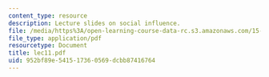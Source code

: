 ```yaml
---
content_type: resource
description: Lecture slides on social influence.
file: /media/https%3A/open-learning-course-data-rc.s3.amazonaws.com/15-301-managerial-psychology-fall-2006/952bf89e541517360569dcbb87416764_lec11.pdf
file_type: application/pdf
resourcetype: Document
title: lec11.pdf
uid: 952bf89e-5415-1736-0569-dcbb87416764
---
```

